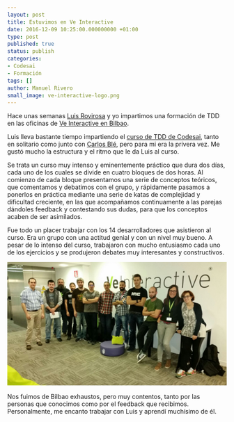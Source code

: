```yaml
---
layout: post
title: Estuvimos en Ve Interactive
date: 2016-12-09 10:25:00.000000000 +01:00
type: post
published: true
status: publish
categories:
- Codesai
- Formación
tags: []
author: Manuel Rivero
small_image: ve-interactive-logo.png
---
```



Hace unas semanas [Luis Rovirosa](https://twitter.com/luisrovirosa) y yo impartimos una formación de TDD en las oficinas de [Ve Interactive en Bilbao](https://twitter.com/veinteractivebi).

Luis lleva bastante tiempo impartiendo el [curso de TDD de Codesai](http://www.codesai.com/curso-de-tdd/), tanto en solitario como junto con [Carlos Blé](https://twitter.com/carlosble), pero para mi era la privera vez. Me gustó mucho la estructura y el ritmo que le da Luis al curso. 

Se trata un curso muy intenso y eminentemente práctico que dura dos días, cada uno de los cuales se divide en cuatro bloques de dos horas. Al comienzo de cada bloque presentamos una serie de conceptos teóricos, que comentamos y debatimos con el grupo, y rápidamente pasamos a ponerlos en práctica mediante una serie de katas de complejidad y dificultad creciente, en las que acompañamos continuamente a las parejas dándoles feedback y contestando sus dudas, para que los conceptos acaben de ser asimilados.

Fue todo un placer trabajar con los 14 desarrolladores que asistieron al curso. Era un grupo con una actitud genial y con un nivel muy bueno. A pesar de lo intenso del curso, trabajaron con mucho entusiasmo cada uno de los ejercicios y se produjeron debates muy interesantes y constructivos.

<img src="/assets/curso_tdd_veInteractive.jpg"/>

Nos fuimos de Bilbao exhaustos, pero muy contentos, tanto por las personas que conocimos como por el feedback que recibimos. Personalmente, me encanto trabajar con Luis y aprendí muchísimo de él.
